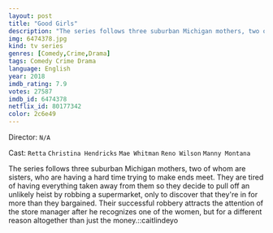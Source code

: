```yaml
---
layout: post
title: "Good Girls"
description: "The series follows three suburban Michigan mothers, two of whom are sisters, who are having a hard time trying to make ends meet. They are tired of having everything taken away from them so they decide to pull off an unlikely heist by robbing a supermarket, only to discover that they're in for more than they bargained. Their successful robbery attracts the attention of the store manager after he recognizes one of the women, but for a different reason altogether than .."
img: 6474378.jpg
kind: tv series
genres: [Comedy,Crime,Drama]
tags: Comedy Crime Drama 
language: English
year: 2018
imdb_rating: 7.9
votes: 27587
imdb_id: 6474378
netflix_id: 80177342
color: 2c6e49
---
```

Director: `N/A`  

Cast: `Retta` `Christina Hendricks` `Mae Whitman` `Reno Wilson` `Manny Montana` 

The series follows three suburban Michigan mothers, two of whom are sisters, who are having a hard time trying to make ends meet. They are tired of having everything taken away from them so they decide to pull off an unlikely heist by robbing a supermarket, only to discover that they're in for more than they bargained. Their successful robbery attracts the attention of the store manager after he recognizes one of the women, but for a different reason altogether than just the money.::caitlindeyo